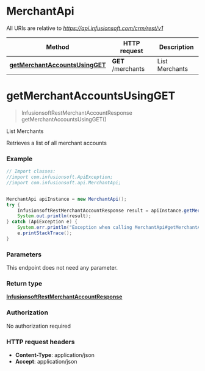 # MerchantApi

All URIs are relative to *https://api.infusionsoft.com/crm/rest/v1*

Method | HTTP request | Description
------------- | ------------- | -------------
[**getMerchantAccountsUsingGET**](MerchantApi.md#getMerchantAccountsUsingGET) | **GET** /merchants | List Merchants


<a name="getMerchantAccountsUsingGET"></a>
# **getMerchantAccountsUsingGET**
> InfusionsoftRestMerchantAccountResponse getMerchantAccountsUsingGET()

List Merchants

Retrieves a list of all merchant accounts

### Example
```java
// Import classes:
//import com.infusionsoft.ApiException;
//import com.infusionsoft.api.MerchantApi;


MerchantApi apiInstance = new MerchantApi();
try {
    InfusionsoftRestMerchantAccountResponse result = apiInstance.getMerchantAccountsUsingGET();
    System.out.println(result);
} catch (ApiException e) {
    System.err.println("Exception when calling MerchantApi#getMerchantAccountsUsingGET");
    e.printStackTrace();
}
```

### Parameters
This endpoint does not need any parameter.

### Return type

[**InfusionsoftRestMerchantAccountResponse**](InfusionsoftRestMerchantAccountResponse.md)

### Authorization

No authorization required

### HTTP request headers

 - **Content-Type**: application/json
 - **Accept**: application/json

